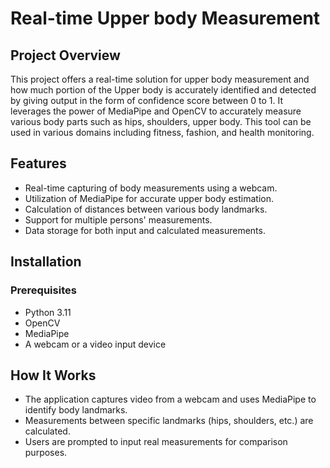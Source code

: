 
# Real-time Upper body Measurement

## Project Overview
This project offers a real-time solution for upper body measurement and how much portion of the Upper body is accurately identified and detected by giving output in the form of confidence score between 0 to 1. It leverages the power of MediaPipe and OpenCV to accurately measure various body parts such as hips, shoulders, upper body. This tool can be used in various domains including fitness, fashion, and health monitoring.

## Features
- Real-time capturing of body measurements using a webcam.
- Utilization of MediaPipe for accurate upper body estimation.
- Calculation of distances between various body landmarks.
- Support for multiple persons' measurements.
- Data storage for both input and calculated measurements.

## Installation

### Prerequisites
- Python 3.11
- OpenCV
- MediaPipe
- A webcam or a video input device



## How It Works
- The application captures video from a webcam and uses MediaPipe to identify body landmarks.
- Measurements between specific landmarks (hips, shoulders, etc.) are calculated.
- Users are prompted to input real measurements for comparison purposes.


